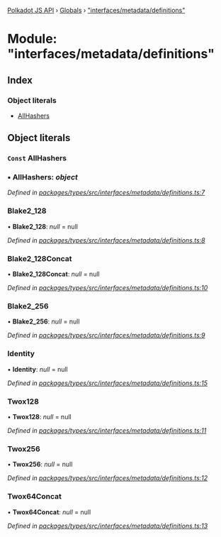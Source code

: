 [Polkadot JS API](../README.md) › [Globals](../globals.md) › ["interfaces/metadata/definitions"](_interfaces_metadata_definitions_.md)

# Module: "interfaces/metadata/definitions"

## Index

### Object literals

* [AllHashers](_interfaces_metadata_definitions_.md#const-allhashers)

## Object literals

### `Const` AllHashers

### ▪ **AllHashers**: *object*

*Defined in [packages/types/src/interfaces/metadata/definitions.ts:7](https://github.com/polkadot-js/api/blob/7a7d6e9b8a/packages/types/src/interfaces/metadata/definitions.ts#L7)*

###  Blake2_128

• **Blake2_128**: *null* = null

*Defined in [packages/types/src/interfaces/metadata/definitions.ts:8](https://github.com/polkadot-js/api/blob/7a7d6e9b8a/packages/types/src/interfaces/metadata/definitions.ts#L8)*

###  Blake2_128Concat

• **Blake2_128Concat**: *null* = null

*Defined in [packages/types/src/interfaces/metadata/definitions.ts:10](https://github.com/polkadot-js/api/blob/7a7d6e9b8a/packages/types/src/interfaces/metadata/definitions.ts#L10)*

###  Blake2_256

• **Blake2_256**: *null* = null

*Defined in [packages/types/src/interfaces/metadata/definitions.ts:9](https://github.com/polkadot-js/api/blob/7a7d6e9b8a/packages/types/src/interfaces/metadata/definitions.ts#L9)*

###  Identity

• **Identity**: *null* = null

*Defined in [packages/types/src/interfaces/metadata/definitions.ts:15](https://github.com/polkadot-js/api/blob/7a7d6e9b8a/packages/types/src/interfaces/metadata/definitions.ts#L15)*

###  Twox128

• **Twox128**: *null* = null

*Defined in [packages/types/src/interfaces/metadata/definitions.ts:11](https://github.com/polkadot-js/api/blob/7a7d6e9b8a/packages/types/src/interfaces/metadata/definitions.ts#L11)*

###  Twox256

• **Twox256**: *null* = null

*Defined in [packages/types/src/interfaces/metadata/definitions.ts:12](https://github.com/polkadot-js/api/blob/7a7d6e9b8a/packages/types/src/interfaces/metadata/definitions.ts#L12)*

###  Twox64Concat

• **Twox64Concat**: *null* = null

*Defined in [packages/types/src/interfaces/metadata/definitions.ts:13](https://github.com/polkadot-js/api/blob/7a7d6e9b8a/packages/types/src/interfaces/metadata/definitions.ts#L13)*
